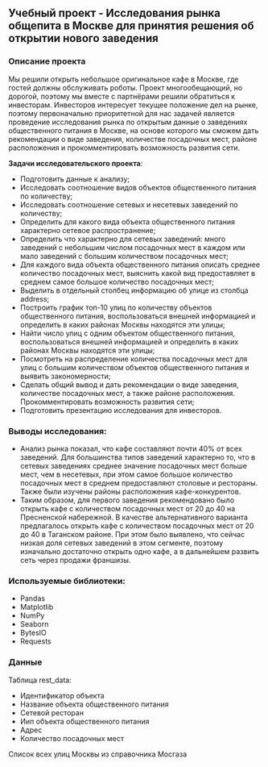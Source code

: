 ## Учебный проект - Исследования рынка общепита в Москве для принятия решения об открытии нового заведения

### Описание проекта

Мы решили открыть небольшое оригинальное кафе в Москве, где гостей должны обслуживать роботы. Проект многообещающий, но дорогой, поэтому мы вместе с партнёрами решили обратиться к инвесторам. Инвесторов интересует текущее положение дел на рынке, поэтому первоначально приоритетной для нас задачей является проведение исследования рынка по открытым данные о заведениях общественного питания в Москве, на основе которого мы сможем дать рекомендации о виде заведения, количестве посадочных мест, районе расположения и прокомментировать возможность развития сети.

**Задачи исследовательского проекта**:
* Подготовить данные к анализу;
* Исследовать соотношение видов объектов общественного питания по количеству;
* Исследовать соотношение сетевых и несетевых заведений по количеству;
* Определить для какого вида объекта общественного питания характерно сетевое распространение;
* Определить что характерно для сетевых заведений: много заведений с небольшим числом посадочных мест в каждом или мало заведений с большим количеством посадочных мест;
* Для каждого вида объекта общественного питания описать среднее количество посадочных мест, выяснить какой вид предоставляет в среднем самое большое количество посадочных мест;
* Выделить в отдельный столбец информацию об улице из столбца address;
* Построить график топ-10 улиц по количеству объектов общественного питания, воспользоваться внешней информацией и определить в каких районах Москвы находятся эти улицы;
* Найти число улиц с одним объектом общественного питания, воспользоваться внешней информацией и определить в каких районах Москвы находятся эти улицы;
* Посмотреть на распределение количества посадочных мест для улиц с большим количеством объектов общественного питания и выявить закономерности;
* Сделать общий вывод и дать рекомендации о виде заведения, количестве посадочных мест, а также районе расположения. Прокомментировать возможность развития сети;
* Подготовить презентацию исследования для инвесторов.

### Выводы исследования:

* Анализ рынка показал, что кафе составляют почти 40% от всех заведений. Для большинства типов заведений характерно то, что в сетевых заведениях среднее значение посадочных мест больше мест, чем в несетевых, при этом самое большое количество посадочных мест в среднем предоставляют столовые и рестораны. Также были изучены районы расположения кафе-конкурентов.
* Таким образом, для первого заведения рекомендовано было открыть кафе с количеством посадочных мест от 20 до 40 на Пресненской набережной. В качестве альтернативного варианта предлагалось открыть кафе с количеством посадочных мест от 20 до 40 в Таганском районе. При этом было выявлено, что сейчас низкая доля сетевых заведений в этом сегменте, поэтому изначально достаточно открыть одно кафе, а в дальнейшем развить сеть через продажи франшизы.

### Используемые библиотеки:

* Pandas
* Matplotlib
* NumPy
* Seaborn
* BytesIO
* Requests

### Данные

Таблица rest_data:
* Идентификатор объекта
* Название объекта общественного питания
* Сетевой ресторан
* Иип объекта общественного питания
* Адрес
* Количество посадочных мест

Cписок всех улиц Москвы из справочника Мосгаза